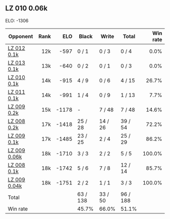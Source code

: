 ## LZ 010 0.06k ##

ELO: -1306

Opponent | Rank | ELO | Black | Write | Total | Win rate
---------|-----:|----:|-------|-------|-------|-------:
[LZ 012 0.1k](LZ%20012%200.1k.md) | 12k | -597 | 0 / 1 | 0 / 3 | 0 / 4 | 0.0%
[LZ 013 0.1k](LZ%20013%200.1k.md) | 13k | -640 | 0 / 2 | 0 / 1 | 0 / 3 | 0.0%
[LZ 010 0.1k](LZ%20010%200.1k.md) | 14k | -915 | 4 / 9 | 0 / 6 | 4 / 15 | 26.7%
[LZ 011 0.1k](LZ%20011%200.1k.md) | 14k | -991 | 1 / 4 | 0 / 9 | 1 / 13 | 7.7%
[LZ 009 0.2k](LZ%20009%200.2k.md) | 15k | -1178 | - | 7 / 48 | 7 / 48 | 14.6%
[LZ 008 0.2k](LZ%20008%200.2k.md) | 17k | -1418 | 25 / 28 | 14 / 26 | 39 / 54 | 72.2%
[LZ 009 0.1k](LZ%20009%200.1k.md) | 17k | -1485 | 23 / 25 | 2 / 4 | 25 / 29 | 86.2%
[LZ 009 0.06k](LZ%20009%200.06k.md) | 18k | -1710 | 3 / 3 | 2 / 2 | 5 / 5 | 100.0%
[LZ 008 0.1k](LZ%20008%200.1k.md) | 18k | -1742 | 5 / 6 | 7 / 8 | 12 / 14 | 85.7%
[LZ 009 0.04k](LZ%20009%200.04k.md) | 18k | -1751 | 2 / 2 | 1 / 1 | 3 / 3 | 100.0%
Total | | | 63 / 138 | 33 / 50 | 96 / 188 | 
Win rate| | | 45.7% | 66.0% | 51.1% | 

